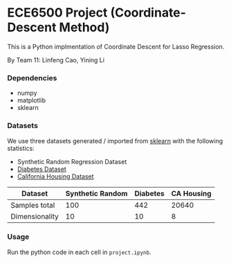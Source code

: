 # ECE6500 Project (Coordinate-Descent Method)
This is a Python implmentation of Coordinate Descent for Lasso Regression.

By Team 11: Linfeng Cao, Yining Li

### Dependencies

- numpy
- matplotlib
- sklearn

### Datasets

We use three datasets generated / imported from [sklearn](https://scikit-learn.org/stable/modules/classes.html#module-sklearn.datasets) with the following statistics:

- Synthetic Random Regression Dataset
- [Diabetes Dataset](https://www.kaggle.com/datasets/mathchi/diabetes-data-set)
- [California Housing Dataset](https://www.kaggle.com/competitions/playground-series-s3e1/data)

|  Dataset   | Synthetic Random | Diabetes | CA Housing |
|  ----  | ---- | ---- | ---- |
| Samples total  | 100 | 442 | 20640 |
| Dimensionality  | 10 | 10 | 8 |

### Usage
Run the python code in each cell in `project.ipynb`.
